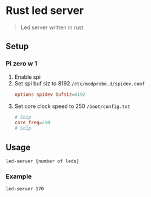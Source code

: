 # Rust led server
> Led server written in rust

## Setup

### Pi zero w 1

1. Enable spi
2. Set spi buf siz to 8192
    `/etc/modprobe.d/spidev.conf`
    ```conf
    options spidev bufsiz=8192
    ```
3. Set core clock speed to 250
    `/boot/config.txt`
    ```conf
    # Snip
    core_freq=250
    # Snip
    ```

## Usage

`led-server {number of leds}`

### Example

`led-server 170`

